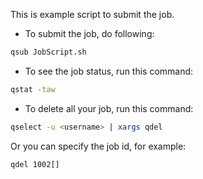 This is example script to submit the job.

- To submit the job, do following:
```sh
qsub JobScript.sh

```

- To see the job status, run this command:
```sh
qstat -taw
```

- To delete all your job, run this command:
```sh
qselect -u <username> | xargs qdel
```
Or you can specify the job id, for example:
```sh
qdel 1002[]
```

